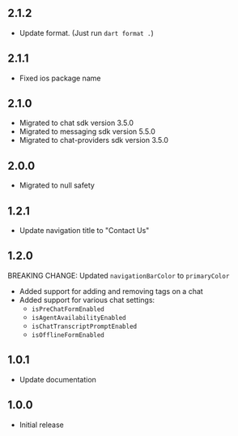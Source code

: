 ## 2.1.2

- Update format. (Just run `dart format .`)

## 2.1.1

- Fixed ios package name

## 2.1.0

- Migrated to chat sdk version 3.5.0
- Migrated to messaging sdk version 5.5.0
- Migrated to chat-providers sdk version 3.5.0

## 2.0.0

- Migrated to null safety

## 1.2.1

- Update navigation title to "Contact Us"

## 1.2.0

BREAKING CHANGE: Updated `navigationBarColor` to `primaryColor`

- Added support for adding and removing tags on a chat
- Added support for various chat settings:
  - `isPreChatFormEnabled`
  - `isAgentAvailabilityEnabled`
  - `isChatTranscriptPromptEnabled`
  - `isOfflineFormEnabled`

## 1.0.1

- Update documentation

## 1.0.0

- Initial release
